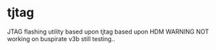 tjtag
=====

JTAG flashing utility based upon tjtag based upon HDM
WARNING NOT working on buspirate v3b
still testing..
